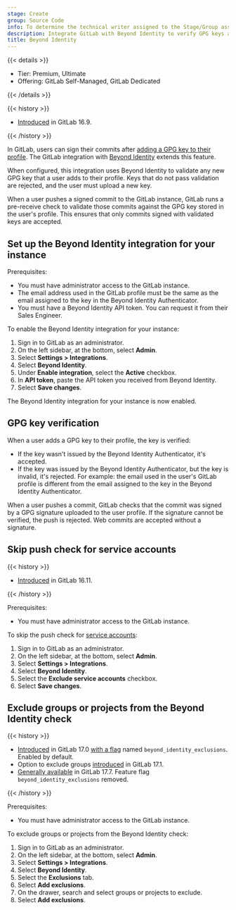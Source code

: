 ```yaml
---
stage: Create
group: Source Code
info: To determine the technical writer assigned to the Stage/Group associated with this page, see https://handbook.gitlab.com/handbook/product/ux/technical-writing/#assignments
description: Integrate GitLab with Beyond Identity to verify GPG keys added to user accounts.
title: Beyond Identity
---
```


{{< details >}}

- Tier: Premium, Ultimate
- Offering: GitLab Self-Managed, GitLab Dedicated

{{< /details >}}

{{< history >}}

- [Introduced](https://gitlab.com/gitlab-org/gitlab/-/issues/431433) in GitLab 16.9.

{{< /history >}}

In GitLab, users can sign their commits after [adding a GPG key to their profile](../repository/signed_commits/gpg.md).
The GitLab integration with [Beyond Identity](https://www.beyondidentity.com/) extends this feature.

When configured, this integration uses Beyond Identity to validate any new GPG key that a user adds
to their profile. Keys that do not pass validation are rejected, and the user must upload a new key.

When a user pushes a signed commit to the GitLab instance, GitLab runs a pre-receive
check to validate those commits against the GPG key stored in the user's profile.
This ensures that only commits signed with validated keys are accepted.

## Set up the Beyond Identity integration for your instance

Prerequisites:

- You must have administrator access to the GitLab instance.
- The email address used in the GitLab profile must be the same as the email assigned to the key in the Beyond Identity Authenticator.
- You must have a Beyond Identity API token. You can request it from their Sales Engineer.

To enable the Beyond Identity integration for your instance:

1. Sign in to GitLab as an administrator.
1. On the left sidebar, at the bottom, select **Admin**.
1. Select **Settings > Integrations**.
1. Select **Beyond Identity**.
1. Under **Enable integration**, select the **Active** checkbox.
1. In **API token**, paste the API token you received from Beyond Identity.
1. Select **Save changes**.

The Beyond Identity integration for your instance is now enabled.

## GPG key verification

When a user adds a GPG key to their profile, the key is verified:

- If the key wasn't issued by the Beyond Identity Authenticator, it's accepted.
- If the key was issued by the Beyond Identity Authenticator, but the key is invalid, it's rejected.
  For example: the email used in the user's GitLab profile is different from the email assigned to
  the key in the Beyond Identity Authenticator.

When a user pushes a commit, GitLab checks that the commit was signed by a GPG signature uploaded to the
user profile.
If the signature cannot be verified, the push is rejected.
Web commits are accepted without a signature.

## Skip push check for service accounts

{{< history >}}

- [Introduced](https://gitlab.com/gitlab-org/gitlab/-/issues/454369) in GitLab 16.11.

{{< /history >}}

Prerequisites:

- You must have administrator access to the GitLab instance.

To skip the push check for [service accounts](../../profile/service_accounts.md):

1. Sign in to GitLab as an administrator.
1. On the left sidebar, at the bottom, select **Admin**.
1. Select **Settings > Integrations**.
1. Select **Beyond Identity**.
1. Select the **Exclude service accounts** checkbox.
1. Select **Save changes**.

## Exclude groups or projects from the Beyond Identity check

{{< history >}}

- [Introduced](https://gitlab.com/gitlab-org/gitlab/-/issues/454372) in GitLab 17.0 [with a flag](../../../administration/feature_flags/_index.md) named `beyond_identity_exclusions`. Enabled by default.
- Option to exclude groups [introduced](https://gitlab.com/gitlab-org/gitlab/-/issues/454372) in GitLab 17.1.
- [Generally available](https://gitlab.com/gitlab-org/gitlab/-/issues/457893) in GitLab 17.7. Feature flag `beyond_identity_exclusions` removed.

{{< /history >}}

Prerequisites:

- You must have administrator access to the GitLab instance.

To exclude groups or projects from the Beyond Identity check:

1. Sign in to GitLab as an administrator.
1. On the left sidebar, at the bottom, select **Admin**.
1. Select **Settings > Integrations**.
1. Select **Beyond Identity**.
1. Select the **Exclusions** tab.
1. Select **Add exclusions**.
1. On the drawer, search and select groups or projects to exclude.
1. Select **Add exclusions**.
